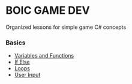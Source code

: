# BOIC GAME DEV

Organized lessons for simple game C# concepts

### Basics
* [Variables and Functions](https://github.com/tairaBOIC/BOIC-GD/blob/main/Variables-and-Functions.md)
* [If Else](https://github.com/tairaBOIC/BOIC-GD/blob/main/Variables-and-Functions.md)
* [Loops](https://github.com/tairaBOIC/BOIC-GD/blob/main/Variables-and-Functions.md)
* [User Input](https://github.com/tairaBOIC/BOIC-GD/blob/main/Variables-and-Functions.md)

